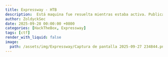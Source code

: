 ```yaml
---
title: Expressway - HTB
description:  Está maquina fue resuelta mientras estaba activa. Publicado tras su retiro oficial según las normas de HackTheBox.
author: ZoldyckSec
date: 2025-09-28 00:00:00 +0800
categories: [HackTheBox, Expressway]
tags: [ctf]
render_with_liquid: false
image:
  path: /assets/img/Expressway/Captura de pantalla 2025-09-27 234844.png
---
```


